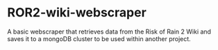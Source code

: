 # ROR2-wiki-webscraper
A basic webscraper that retrieves data from the Risk of Rain 2 Wiki and saves it to a mongoDB cluster to be used within another project.
